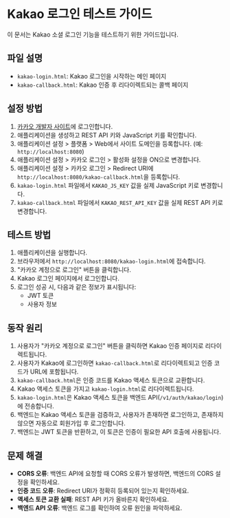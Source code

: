 # Kakao 로그인 테스트 가이드

이 문서는 Kakao 소셜 로그인 기능을 테스트하기 위한 가이드입니다.

## 파일 설명

- `kakao-login.html`: Kakao 로그인을 시작하는 메인 페이지
- `kakao-callback.html`: Kakao 인증 후 리다이렉트되는 콜백 페이지

## 설정 방법

1. [카카오 개발자 사이트](https://developers.kakao.com/)에 로그인합니다.
2. 애플리케이션을 생성하고 REST API 키와 JavaScript 키를 확인합니다.
3. 애플리케이션 설정 > 플랫폼 > Web에서 사이트 도메인을 등록합니다. (예: `http://localhost:8080`)
4. 애플리케이션 설정 > 카카오 로그인 > 활성화 설정을 ON으로 변경합니다.
5. 애플리케이션 설정 > 카카오 로그인 > Redirect URI에 `http://localhost:8080/kakao-callback.html`을 등록합니다.
6. `kakao-login.html` 파일에서 `KAKAO_JS_KEY` 값을 실제 JavaScript 키로 변경합니다.
7. `kakao-callback.html` 파일에서 `KAKAO_REST_API_KEY` 값을 실제 REST API 키로 변경합니다.

## 테스트 방법

1. 애플리케이션을 실행합니다.
2. 브라우저에서 `http://localhost:8080/kakao-login.html`에 접속합니다.
3. "카카오 계정으로 로그인" 버튼을 클릭합니다.
4. Kakao 로그인 페이지에서 로그인합니다.
5. 로그인 성공 시, 다음과 같은 정보가 표시됩니다:
   - JWT 토큰
   - 사용자 정보

## 동작 원리

1. 사용자가 "카카오 계정으로 로그인" 버튼을 클릭하면 Kakao 인증 페이지로 리다이렉트됩니다.
2. 사용자가 Kakao에 로그인하면 `kakao-callback.html`로 리다이렉트되고 인증 코드가 URL에 포함됩니다.
3. `kakao-callback.html`은 인증 코드를 Kakao 액세스 토큰으로 교환합니다.
4. Kakao 액세스 토큰을 가지고 `kakao-login.html`로 리다이렉트됩니다.
5. `kakao-login.html`은 Kakao 액세스 토큰을 백엔드 API(`/v1/auth/kakao/login`)에 전송합니다.
6. 백엔드는 Kakao 액세스 토큰을 검증하고, 사용자가 존재하면 로그인하고, 존재하지 않으면 자동으로 회원가입 후 로그인합니다.
7. 백엔드는 JWT 토큰을 반환하고, 이 토큰은 인증이 필요한 API 호출에 사용됩니다.

## 문제 해결

- **CORS 오류**: 백엔드 API에 요청할 때 CORS 오류가 발생하면, 백엔드의 CORS 설정을 확인하세요.
- **인증 코드 오류**: Redirect URI가 정확히 등록되어 있는지 확인하세요.
- **액세스 토큰 교환 실패**: REST API 키가 올바른지 확인하세요.
- **백엔드 API 오류**: 백엔드 로그를 확인하여 오류 원인을 파악하세요.